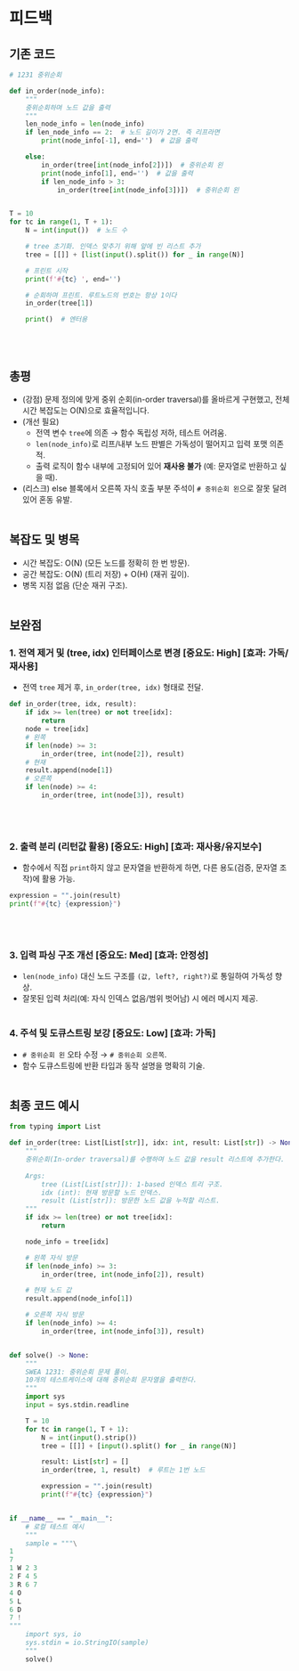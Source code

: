 
# 피드백
## 기존 코드
~~~python
# 1231 중위순회

def in_order(node_info):
    """
    중위순회하며 노드 값을 출력
    """
    len_node_info = len(node_info)
    if len_node_info == 2:  # 노드 길이가 2면. 즉 리프라면
        print(node_info[-1], end='')  # 값을 출력

    else:
        in_order(tree[int(node_info[2])])  # 중위순회 왼
        print(node_info[1], end='')  # 값을 출력
        if len_node_info > 3:
            in_order(tree[int(node_info[3])])  # 중위순회 왼


T = 10
for tc in range(1, T + 1):
    N = int(input())  # 노드 수

    # tree 초기화. 인덱스 맞추기 위해 앞에 빈 리스트 추가
    tree = [[]] + [list(input().split()) for _ in range(N)]

    # 프린트 시작
    print(f'#{tc} ', end='')

    # 순회하며 프린트. 루트노드의 번호는 항상 1이다
    in_order(tree[1])

    print()  # 엔터용
~~~
<br><br>

## 총평
- (강점) 문제 정의에 맞게 중위 순회(in-order traversal)를 올바르게 구현했고, 전체 시간 복잡도는 O(N)으로 효율적입니다.
- (개선 필요) 
  - 전역 변수 `tree`에 의존 → 함수 독립성 저하, 테스트 어려움.
  - `len(node_info)`로 리프/내부 노드 판별은 가독성이 떨어지고 입력 포맷 의존적.
  - 출력 로직이 함수 내부에 고정되어 있어 **재사용 불가** (예: 문자열로 반환하고 싶을 때).
- (리스크) else 블록에서 오른쪽 자식 호출 부분 주석이 `# 중위순회 왼`으로 잘못 달려 있어 혼동 유발.
<br><br>

## 복잡도 및 병목
- 시간 복잡도: O(N) (모든 노드를 정확히 한 번 방문).
- 공간 복잡도: O(N) (트리 저장) + O(H) (재귀 깊이).
- 병목 지점 없음 (단순 재귀 구조).
<br><br>

## 보완점
### 1. 전역 제거 및 (tree, idx) 인터페이스로 변경  [중요도: High] [효과: 가독/재사용]
- 전역 `tree` 제거 후, `in_order(tree, idx)` 형태로 전달.
~~~python
def in_order(tree, idx, result):
    if idx >= len(tree) or not tree[idx]:
        return
    node = tree[idx]
    # 왼쪽
    if len(node) >= 3:
        in_order(tree, int(node[2]), result)
    # 현재
    result.append(node[1])
    # 오른쪽
    if len(node) >= 4:
        in_order(tree, int(node[3]), result)
~~~
<br><br>

### 2. 출력 분리 (리턴값 활용)  [중요도: High] [효과: 재사용/유지보수]
- 함수에서 직접 `print`하지 않고 문자열을 반환하게 하면, 다른 용도(검증, 문자열 조작)에 활용 가능.
~~~python
expression = "".join(result)
print(f"#{tc} {expression}")
~~~
<br><br>

### 3. 입력 파싱 구조 개선  [중요도: Med] [효과: 안정성]
- `len(node_info)` 대신 노드 구조를 `(값, left?, right?)`로 통일하여 가독성 향상.
- 잘못된 입력 처리(예: 자식 인덱스 없음/범위 벗어남) 시 에러 메시지 제공.
<br><br>

### 4. 주석 및 도큐스트링 보강  [중요도: Low] [효과: 가독]
- `# 중위순회 왼` 오타 수정 → `# 중위순회 오른쪽`.
- 함수 도큐스트링에 반환 타입과 동작 설명을 명확히 기술.
<br><br>

## 최종 코드 예시
~~~python
from typing import List

def in_order(tree: List[List[str]], idx: int, result: List[str]) -> None:
    """
    중위순회(In-order traversal)를 수행하며 노드 값을 result 리스트에 추가한다.
    
    Args:
        tree (List[List[str]]): 1-based 인덱스 트리 구조.
        idx (int): 현재 방문할 노드 인덱스.
        result (List[str]): 방문한 노드 값을 누적할 리스트.
    """
    if idx >= len(tree) or not tree[idx]:
        return

    node_info = tree[idx]

    # 왼쪽 자식 방문
    if len(node_info) >= 3:
        in_order(tree, int(node_info[2]), result)

    # 현재 노드 값
    result.append(node_info[1])

    # 오른쪽 자식 방문
    if len(node_info) >= 4:
        in_order(tree, int(node_info[3]), result)


def solve() -> None:
    """
    SWEA 1231: 중위순회 문제 풀이.
    10개의 테스트케이스에 대해 중위순회 문자열을 출력한다.
    """
    import sys
    input = sys.stdin.readline

    T = 10
    for tc in range(1, T + 1):
        N = int(input().strip())
        tree = [[]] + [input().split() for _ in range(N)]

        result: List[str] = []
        in_order(tree, 1, result)  # 루트는 1번 노드

        expression = "".join(result)
        print(f"#{tc} {expression}")


if __name__ == "__main__":
    # 로컬 테스트 예시
    """
    sample = """\
1
7
1 W 2 3
2 F 4 5
3 R 6 7
4 O
5 L
6 D
7 !
"""
    import sys, io
    sys.stdin = io.StringIO(sample)
    """
    solve()
~~~
